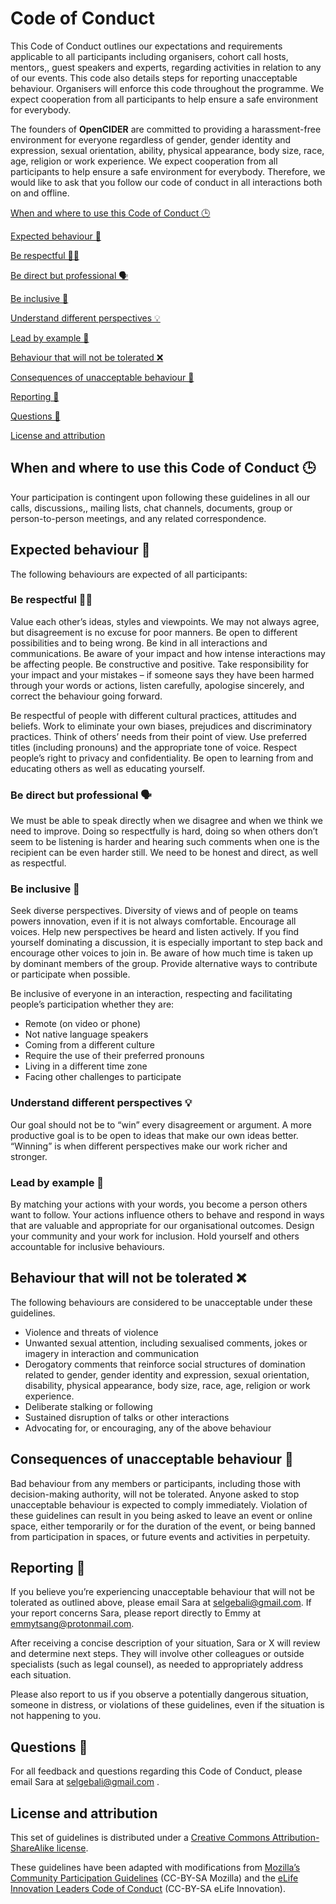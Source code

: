 # Code of Conduct

This Code of Conduct outlines our expectations and requirements applicable to all participants including organisers, cohort call hosts, mentors,, guest speakers and experts, regarding activities in relation to any of our events. This code also details steps for reporting unacceptable behaviour. Organisers will enforce this code throughout the programme. We expect cooperation from all participants to help ensure a safe environment for everybody.

The founders of **OpenCIDER** are committed to providing a harassment-free environment for everyone regardless of gender, gender identity and expression, sexual orientation, ability, physical appearance, body size, race, age, religion or work experience.  We expect cooperation from all participants to help ensure a safe environment for everybody. Therefore, we would like to ask that you follow our code of conduct in all interactions both on and offline.   


[When and where to use this Code of Conduct 🕒](https://docs.google.com/document/d/1U_OOpMX3qLAapjMYevuMC3iUBs8iCGwyrskrwnFYmyI/edit#heading=h.re1df9rcztwe)

[Expected behaviour 🌼](https://docs.google.com/document/d/1U_OOpMX3qLAapjMYevuMC3iUBs8iCGwyrskrwnFYmyI/edit#heading=h.o40su0n7o5u7)

[Be respectful 👂🏽](https://docs.google.com/document/d/1U_OOpMX3qLAapjMYevuMC3iUBs8iCGwyrskrwnFYmyI/edit#heading=h.606k9ebooh25)

[Be direct but professional 🗣️](https://docs.google.com/document/d/1U_OOpMX3qLAapjMYevuMC3iUBs8iCGwyrskrwnFYmyI/edit#heading=h.5sob4l5e91bg)

[Be inclusive 🌈](https://docs.google.com/document/d/1U_OOpMX3qLAapjMYevuMC3iUBs8iCGwyrskrwnFYmyI/edit#heading=h.xa2pr7498ahc)

[Understand different perspectives 💡](https://docs.google.com/document/d/1U_OOpMX3qLAapjMYevuMC3iUBs8iCGwyrskrwnFYmyI/edit#heading=h.3stg7868yf7z)

[Lead by example 🙋](https://docs.google.com/document/d/1U_OOpMX3qLAapjMYevuMC3iUBs8iCGwyrskrwnFYmyI/edit#heading=h.8yd9i9jwnx6c)

[Behaviour that will not be tolerated ❌](https://docs.google.com/document/d/1U_OOpMX3qLAapjMYevuMC3iUBs8iCGwyrskrwnFYmyI/edit#heading=h.epnxz8zb4pi2)

[Consequences of unacceptable behaviour 👀](https://docs.google.com/document/d/1U_OOpMX3qLAapjMYevuMC3iUBs8iCGwyrskrwnFYmyI/edit#heading=h.tymvfefmyp7i)

[Reporting 📝](https://docs.google.com/document/d/1U_OOpMX3qLAapjMYevuMC3iUBs8iCGwyrskrwnFYmyI/edit#heading=h.xa17wrbzfvck)

[Questions 💬](https://docs.google.com/document/d/1U_OOpMX3qLAapjMYevuMC3iUBs8iCGwyrskrwnFYmyI/edit#heading=h.vsps0kvzhuas)

[License and attribution](https://docs.google.com/document/d/1U_OOpMX3qLAapjMYevuMC3iUBs8iCGwyrskrwnFYmyI/edit#heading=h.3ey5g88wtq15)  


## When and where to use this Code of Conduct 🕒  <a id="when"></a>

Your participation is contingent upon following these guidelines in all our calls, discussions,, mailing lists, chat channels, documents, group or person-to-person meetings, and any related correspondence.  


## Expected behaviour 🌼 <a id="expected"></a>

The following behaviours are expected of all participants:  


### Be respectful 👂🏽 <a id="respect"></a>

Value each other’s ideas, styles and viewpoints. We may not always agree, but disagreement is no excuse for poor manners. Be open to different possibilities and to being wrong. Be kind in all interactions and communications. Be aware of your impact and how intense interactions may be affecting people. Be constructive and positive. Take responsibility for your impact and your mistakes – if someone says they have been harmed through your words or actions, listen carefully, apologise sincerely, and correct the behaviour going forward.  


Be respectful of people with different cultural practices, attitudes and beliefs. Work to eliminate your own biases, prejudices and discriminatory practices. Think of others’ needs from their point of view. Use preferred titles \(including pronouns\) and the appropriate tone of voice. Respect people’s right to privacy and confidentiality. Be open to learning from and educating others as well as educating yourself.  


### Be direct but professional 🗣️ <a id="direct"></a>

We must be able to speak directly when we disagree and when we think we need to improve. Doing so respectfully is hard, doing so when others don’t seem to be listening is harder and hearing such comments when one is the recipient can be even harder still. We need to be honest and direct, as well as respectful.

### Be inclusive 🌈 <a id="inclusive"></a>

Seek diverse perspectives. Diversity of views and of people on teams powers innovation, even if it is not always comfortable. Encourage all voices. Help new perspectives be heard and listen actively. If you find yourself dominating a discussion, it is especially important to step back and encourage other voices to join in. Be aware of how much time is taken up by dominant members of the group. Provide alternative ways to contribute or participate when possible.

Be inclusive of everyone in an interaction, respecting and facilitating people’s participation whether they are:

* Remote \(on video or phone\)
* Not native language speakers
* Coming from a different culture
* Require the use of their preferred pronouns
* Living in a different time zone
* Facing other challenges to participate

### Understand different perspectives 💡 <a id="understand"></a>

Our goal should not be to “win” every disagreement or argument. A more productive goal is to be open to ideas that make our own ideas better. “Winning” is when different perspectives make our work richer and stronger.

### Lead by example 🙋 <a id="lead"></a>

By matching your actions with your words, you become a person others want to follow. Your actions influence others to behave and respond in ways that are valuable and appropriate for our organisational outcomes. Design your community and your work for inclusion. Hold yourself and others accountable for inclusive behaviours. 

## Behaviour that will not be tolerated ❌ <a id="nottolerated"></a>

The following behaviours are considered to be unacceptable under these guidelines.

* Violence and threats of violence
* Unwanted sexual attention, including sexualised comments, jokes or imagery in interaction and communication
* Derogatory comments that reinforce social structures of domination related to gender, gender identity and expression, sexual orientation, disability, physical appearance, body size, race, age, religion or work experience.
* Deliberate stalking or following
* Sustained disruption of talks or other interactions
* Advocating for, or encouraging, any of the above behaviour

## Consequences of unacceptable behaviour 👀 <a id="consequences"></a>

Bad behaviour from any members or participants, including those with decision-making authority, will not be tolerated. Anyone asked to stop unacceptable behaviour is expected to comply immediately. Violation of these guidelines can result in you being asked to leave an event or online space, either temporarily or for the duration of the event, or being banned from participation in spaces, or future events and activities in perpetuity.

## Reporting 📝 <a id="reporting"></a>

If you believe you’re experiencing unacceptable behaviour that will not be tolerated as outlined above, please email Sara at [selgebali@gmail.com](mailto:selgebali@gmail.com). If your report concerns Sara, please report directly to Emmy at [emmytsang@protonmail.com](mailto:emmytsang@protonmail.com). 

After receiving a concise description of your situation, Sara or X will review and determine next steps. They will involve other colleagues or outside specialists \(such as legal counsel\), as needed to appropriately address each situation.

Please also report to us if you observe a potentially dangerous situation, someone in distress, or violations of these guidelines, even if the situation is not happening to you.  
  
  


## Questions 💬 <a id="questions"></a>

For all feedback and questions regarding this Code of Conduct, please email Sara at [selgebali@gmail.com](mailto:selgebali@gmail.com) .

## License and attribution <a id="license"></a>

This set of guidelines is distributed under a [Creative Commons Attribution-ShareAlike license](https://creativecommons.org/licenses/by-sa/3.0/).

These guidelines have been adapted with modifications from [Mozilla’s Community Participation Guidelines](https://www.mozilla.org/en-US/about/governance/policies/participation/) \(CC-BY-SA Mozilla\) and the [eLife Innovation Leaders Code of Conduct](http://elifesci.org/InnovationLeaders-CoC) \(CC-BY-SA eLife Innovation\).   


 

